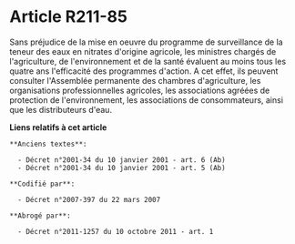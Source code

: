 # Article R211-85

Sans préjudice de la mise en oeuvre du programme de surveillance de la teneur des eaux en nitrates d'origine agricole, les
ministres chargés de l'agriculture, de l'environnement et de la santé évaluent au moins tous les quatre ans l'efficacité des
programmes d'action. A cet effet, ils peuvent consulter l'Assemblée permanente des chambres d'agriculture, les organisations
professionnelles agricoles, les associations agréées de protection de l'environnement, les associations de consommateurs,
ainsi que les distributeurs d'eau.

**Liens relatifs à cet article**

	**Anciens textes**:

	  - Décret n°2001-34 du 10 janvier 2001 - art. 6 (Ab)
	  - Décret n°2001-34 du 10 janvier 2001 - art. 5 (Ab)

	**Codifié par**:

	  - Décret n°2007-397 du 22 mars 2007

	**Abrogé par**:

	  - Décret n°2011-1257 du 10 octobre 2011 - art. 1
